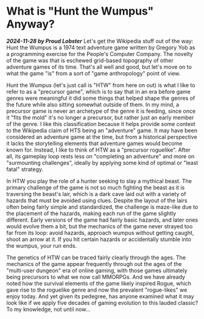 # What is "Hunt the Wumpus" Anyway?
***2024-11-28 by Proud Lobster***
Let's get the Wikipedia stuff out of the way: Hunt the Wumpus is a 1974 text adventure game written by Gregory Yob as a programming exercise for the People's Computer Company.  The novelty of the game was that is eschewed grid-based topography of other adventure games of its time.  That's all well and good, but let's move on to what the game "is" from a sort of "game anthropology" point of view.

Hunt the Wumpus (let's just call is "HTW" from here on out) is what I like to refer to as a "precursor game", which is to say that in an era before game genres were meaningful it did some things that helped shape the genres of the future while also sitting somewhat outside of them.  In my mind, a precursor game is never an archetype of the genre it is feeding, since once it "fits the mold" it's no longer a precursor, but rather just an early member of the genre.  I like this classification because it helps provide some context to the Wikipedia claim of HTS being an "adventure" game.  It may have been considered an adventure game at the time, but from a historical perspective it lacks the storytelling elements that adventure games would become known for.  Instead, I like to think of HTW as a "precursor roguelike".  After all, its gameplay loop rests less on "completing an adventure" and more on "surmounting challenges", ideally by applying some kind of optimal or "least fatal" strategy.

In HTW you play the role of a hunter seeking to slay a mythical beast.  The primary challenge of the game is not so much fighting the beast as it is traversing the beast's lair, which is a dark cave laid out with a variety of hazards that must be avoided using clues.  Despite the layout of the lairs often being fairly simple and standardized, the challenge is maze-like due to the placement of the hazards, making each run of the game slightly different.  Early versions of the game had fairly basic hazards, and later ones would evolve them a bit, but the mechanics of the game never strayed too far from its loop: avoid hazards, approach wumpus without getting caught, shoot an arrow at it.  If you hit certain hazards or accidentally stumble into the wumpus, your run ends.

The genetics of HTW can be traced fairly clearly through the ages.  The mechanics of the game appear frequently through out the ages of the "multi-user dungeon" era of online gaming, with those games ultimately being precursors to what we now call MMORPGs.  And we have already noted how the survival elements of the game likely inspired Rogue, which gave rise to the roguelike genre and now the prevalent "rogue-likes" we enjoy today.  And yet given its pedegree, has anyone examined what it may look like if we apply five decades of gaming evolution to this lauded classic?  To my knowledge, not until now...
